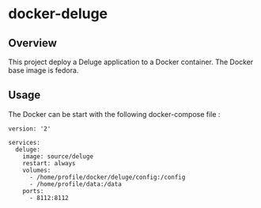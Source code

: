 # docker-deluge

## Overview
This project deploy a Deluge application to a Docker container.
The Docker base image is fedora.

## Usage
The Docker can be start with the following docker-compose file :
```
version: '2'

services:
  deluge:
    image: source/deluge
    restart: always
    volumes:
      - /home/profile/docker/deluge/config:/config
      - /home/profile/data:/data
    ports:
      - 8112:8112
```
